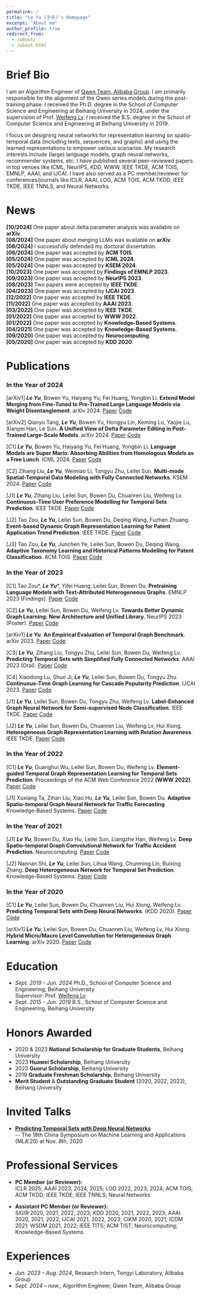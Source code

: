 ```yaml
---
permalink: /
title: "Le Yu (于乐)'s Homepage"
excerpt: "About me"
author_profile: true
redirect_from: 
  - /about/
  - /about.html
---
```



Brief Bio
======
I am an Algorithm Engineer of [Qwen Team, Alibaba Group](https://qwenlm.github.io/). I am primarily responsible for the alignment of the Qwen series models during the post-training phase.
I received the Ph.D. degree in the School of Computer Science and Engineering at Beihang University in 2024, under the supervision of Prof. [Weifeng Lv](https://scse.buaa.edu.cn/info/1387/10314.htm). 
I received the B.S. degree in the School of Computer Science and Engineering at Beihang University in 2019. 
 
I focus on designing neural networks for representation learning on spatio-temporal data (including texts, sequences, and graphs) and using the learned representations to empower various scenarios. 
My research interests include (large) language models, graph neural networks, recommender systems, etc.
I have published several peer-reviewed papers in top venues like ICML, NeurIPS, KDD, WWW, IEEE TKDE, ACM TOIS, EMNLP, AAAI, and IJCAI.
I have also served as a PC member/reviewer for conferences/journals like ICLR, AAAI, LOG, ACM TOIS, ACM TKDD, IEEE TKDE, IEEE TNNLS, and Neural Networks.


News
======
**[10/2024]** One paper about delta parameter analysis was available on **arXiv**. \
**[08/2024]** One paper about merging LLMs was available on **arXiv**. \
**[06/2024]** I successfully defended my doctoral dissertation. \
**[06/2024]** One paper was accepted by **ACM TOIS**. \
**[05/2024]** One paper was accepted by **ICML 2024**. \
**[05/2024]** One paper was accepted by **KSEM 2024**. \
**[10/2023]** One paper was accepted by **Findings of EMNLP 2023**. \
**[09/2023]** One paper was accepted by **NeurIPS 2023**. \
**[08/2023]** Two papers were accepted by **IEEE TKDE**. \
**[04/2023]** One paper was accepted by **IJCAI 2023**. \
**[12/2022]** One paper was accepted by **IEEE TKDE**. \
**[11/2022]** One paper was accepted by **AAAI 2023**. \
**[03/2022]** One paper was accepted by **IEEE TKDE**. \
**[01/2022]** One paper was accepted by **WWW 2022**. \
**[01/2022]** One paper was accepted by **Knowledge-Based Systems**. \
**[04/2021]** One paper was accepted by **Knowledge-Based Systems**. \
**[09/2020]** One paper was accepted by **Neurocomputing**. \
**[05/2020]** One paper was accepted by **KDD 2020**.


Publications
======
### In the Year of 2024

[arXiv1] ***Le Yu***, Bowen Yu, Haiyang Yu, Fei Huang, Yongbin Li.
  **Extend Model Merging from Fine-Tuned to Pre-Trained Large Language Models via Weight Disentanglement**. 
  arXiv 2024.
  [Paper](https://arxiv.org/abs/2408.03092) 
  [Code](https://github.com/yule-BUAA/MergeLLM)

[arXiv2] Qiaoyu Tang, ***Le Yu***, Bowen Yu, Hongyu Lin, Keming Lu, Yaojie Lu, Xianpei Han, Le Sun.
  **A Unified View of Delta Parameter Editing in Post-Trained Large-Scale Models**. 
  arXiv 2024.
  [Paper](https://arxiv.org/abs/2410.13841) 
  [Code](https://github.com/tangqiaoyu/DeltaEditing)

[C1] ***Le Yu***, Bowen Yu, Haiyang Yu, Fei Huang, Yongbin Li.
  **Language Models are Super Mario: Absorbing Abilities from Homologous Models as a Free Lunch**. 
  ICML 2024.
  [Paper](https://arxiv.org/abs/2311.03099) 
  [Code](https://github.com/yule-BUAA/MergeLM)

[C2] Zihang Liu, ***Le Yu***, Weimiao Li, Tongyu Zhu, Leilei Sun.
  **Multi-mode Spatial-Temporal Data Modeling with Fully Connected Networks**. 
  KSEM 2024.
  [Paper](https://www.springerprofessional.de/en/multi-mode-spatial-temporal-data-modeling-with-fully-connected-n/27395944) 
  [Code](https://github.com/lzhmarkk/MSTFCN)

[J1] ***Le Yu***, Zihang Liu, Leilei Sun, Bowen Du, Chuanren Liu, Weifeng Lv.
  **Continuous-Time User Preference Modelling for Temporal Sets Prediction**.
  IEEE TKDE.
  [Paper](https://ieeexplore.ieee.org/document/10234655) 
  [Code](https://github.com/yule-BUAA/CTTSP)

[J2] Tao Zou, ***Le Yu***, Leilei Sun, Bowen Du, Deqing Wang, Fuzhen Zhuang.
  **Event-based Dynamic Graph Representation Learning for Patent Application Trend Prediction**.
  IEEE TKDE.
  [Paper](https://ieeexplore.ieee.org/document/10243551) 
  [Code](https://github.com/Hope-Rita/EDGPAT)

[J3] Tao Zou, ***Le Yu***, Junchen Ye, Leilei Sun, Bowen Du, Deqing Wang.
  **Adaptive Taxonomy Learning and Historical Patterns Modelling for Patent Classification**.
  ACM TOIS.
  [Paper](https://dl.acm.org/doi/abs/10.1145/3674834) 
  [Code](https://github.com/hope-rita/patcls)

### In the Year of 2023

[C1] Tao Zou*, ***Le Yu****, Yifei Huang, Leilei Sun, Bowen Du. 
  **Pretraining Language Models with Text-Attributed Heterogeneous Graphs**.
  EMNLP 2023 (Findings).
  [Paper](https://arxiv.org/abs/2310.12580) 
  [Code](https://github.com/hope-rita/thlm)

[C2] ***Le Yu***, Leilei Sun, Bowen Du, Weifeng Lv. 
  **Towards Better Dynamic Graph Learning: New Architecture and Unified Library**.
  NeurIPS 2023 (Poster).
  [Paper](https://arxiv.org/abs/2303.13047) 
  [Code](https://github.com/yule-BUAA/DyGLib)

[arXiv1] ***Le Yu***.
  **An Empirical Evaluation of Temporal Graph Benchmark**.
  arXiv 2023.
  [Paper](https://arxiv.org/abs/2307.12510) 
  [Code](https://github.com/yule-BUAA/DyGLib_TGB)

[C3] ***Le Yu***, Zihang Liu, Tongyu Zhu, Leilei Sun, Bowen Du, Weifeng Lv. 
  **Predicting Temporal Sets with Simplified Fully Connected Networks**.
  AAAI 2023 (Oral).
  [Paper](https://ojs.aaai.org/index.php/AAAI/article/view/25609) 
  [Code](https://github.com/yule-BUAA/SFCNTSP)

[C4] Xiaodong Lu, Shuo Ji, ***Le Yu***, Leilei Sun, Bowen Du, Tongyu Zhu. 
  **Continuous-Time Graph Learning for Cascade Popularity Prediction**.
  IJCAI 2023.
  [Paper](https://www.ijcai.org/proceedings/2023/0247) 
  [Code](https://github.com/lxd99/CTCP)

[J1] ***Le Yu***, Leilei Sun, Bowen Du, Tongyu Zhu, Weifeng Lv. 
  **Label-Enhanced Graph Neural Network for Semi-supervised Node Classification**. 
  IEEE TKDE.
  [Paper](https://ieeexplore.ieee.org/document/9997579) 
  [Code](https://github.com/yule-BUAA/LEGNN)

[J2] ***Le Yu***, Leilei Sun, Bowen Du, Chuanren Liu, Weifeng Lv, Hui Xiong. 
  **Heterogeneous Graph Representation Learning with Relation Awareness**.
  IEEE TKDE.
  [Paper](https://ieeexplore.ieee.org/document/9737399) 
  [Code](https://github.com/yule-BUAA/R-HGNN)

### In the Year of 2022

[C1] ***Le Yu***, Guanghui Wu, Leilei Sun, Bowen Du, Weifeng Lv.
  **Element-guided Temporal Graph Representation Learning for Temporal Sets Prediction**.
  Proceedings of the ACM Web Conference 2022 **(WWW 2022)**.
  [Paper](https://dl.acm.org/doi/10.1145/3485447.3512064) 
  [Code](https://github.com/yule-BUAA/ETGNN)
  
[J1] Xuxiang Ta, Zihan Liu, Xiao Hu, ***Le Yu***, Leilei Sun, Bowen Du.
  **Adaptive Spatio-temporal Graph Neural Network for Traffic Forecasting**.
  Knowledge-Based Systems.
  [Paper](https://www.sciencedirect.com/science/article/pii/S0950705122000508) 
  [Code](https://github.com/LiuZH-19/Ada-STNet)  
  
### In the Year of 2021

[J1] ***Le Yu***, Bowen Du, Xiao Hu, Leilei Sun, Liangzhe Han, Weifeng Lv. 
  **Deep Spatio-temporal Graph Convolutional Network for Traffic Accident Prediction**.
  Neurocomputing.
  [Paper](https://www.sciencedirect.com/science/article/pii/S092523122031451X) 
  [Code](https://github.com/yule-BUAA/DSTGCN)  

[J2] Nannan Shi, ***Le Yu***, Leilei Sun, Lihua Wang, Chunming Lin, Ruixing Zhang.
  **Deep Heterogeneous Network for Temporal Set Prediction**.
  Knowledge-Based Systems.
  [Paper](https://www.sciencedirect.com/science/article/pii/S0950705121003026) 
  [Code](https://github.com/xinlingdedeng/DHNTSP)
  
### In the Year of 2020

[C1] ***Le Yu***, Leilei Sun, Bowen Du, Chuanren Liu, Hui Xiong, Weifeng Lv. 
  **Predicting Temporal Sets with Deep Neural Networks**. 
  (KDD 2020).
  [Paper](https://dl.acm.org/doi/abs/10.1145/3394486.3403152) 
  [Code](https://github.com/yule-BUAA/DNNTSP)

[arXiv1] ***Le Yu***, Leilei Sun, Bowen Du, Chuanren Liu, Weifeng Lv, Hui Xiong. 
  **Hybrid Micro/Macro Level Convolution for Heterogeneous Graph Learning**.
  arXiv 2020.
  [Paper](https://arxiv.org/abs/2012.14722) 
  [Code](https://github.com/yule-BUAA/HGConv)  


Education
======
* *Sept. 2019 - Jun. 2024* Ph.D., School of Computer Science and Engineering, Beihang University\
  Supervisor: Prof. [Weifeng Lv](https://scse.buaa.edu.cn/info/1387/10314.htm)
* *Sept. 2015 - Jun. 2019* B.S., School of Computer Science and Engineering, Beihang University


Honors Awarded
======
* 2020 & 2023 **National Scholarship for Graduate Students**, Beihang University
* 2023 **Huawei Scholarship**, Beihang University
* 2023 **Guorui Scholarship**, Beihang University
* 2019 **Graduate Freshman Scholarship**, Beihang University
* **Merit Student** & **Outstanding Graduate Student** (2020, 2022, 2023), Beihang University


Invited Talks
======
- [**Predicting Temporal Sets with Deep Neural Networks**](https://www.lamda.nju.edu.cn/conf/mla20/poster.html) \
-- The 18th China Symposium on Machine Learning and Applications (MLA'20) at Nov. 8th, 2020


Professional Services
======
* **PC Member (or Reviewer):**\
  ICLR 2025;
  AAAI 2023, 2024, 2025; 
  LOG 2022, 2023, 2024;
  ACM TOIS; ACM TKDD; IEEE TKDE; IEEE TNNLS; Neural Networks

* **Assistant PC Member (or Reviewer):**\
  SIGIR 2020, 2021, 2022, 2023;
  KDD 2020, 2021, 2022, 2023;
  AAAI 2020, 2021, 2022;
  IJCAI 2021, 2022, 2023;
  CIKM 2020, 2021; 
  ICDM 2021;
  WSDM 2021, 2022;
  IEEE TITS; ACM TIST; Neurocomputing; Knowledge-Based Systems
  

Experiences
======
* *Jun. 2023 – Aug. 2024*, Research Intern, Tongyi Laboratory, Alibaba Group
* *Sept. 2024 – now.*, Algorithm Engineer, Qwen Team, Alibaba Group
